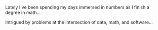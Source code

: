 Lately I've been spending my days immersed in numbers as I finish a degree in math...

Intrigued by problems at the intersection of data, math, and software...
